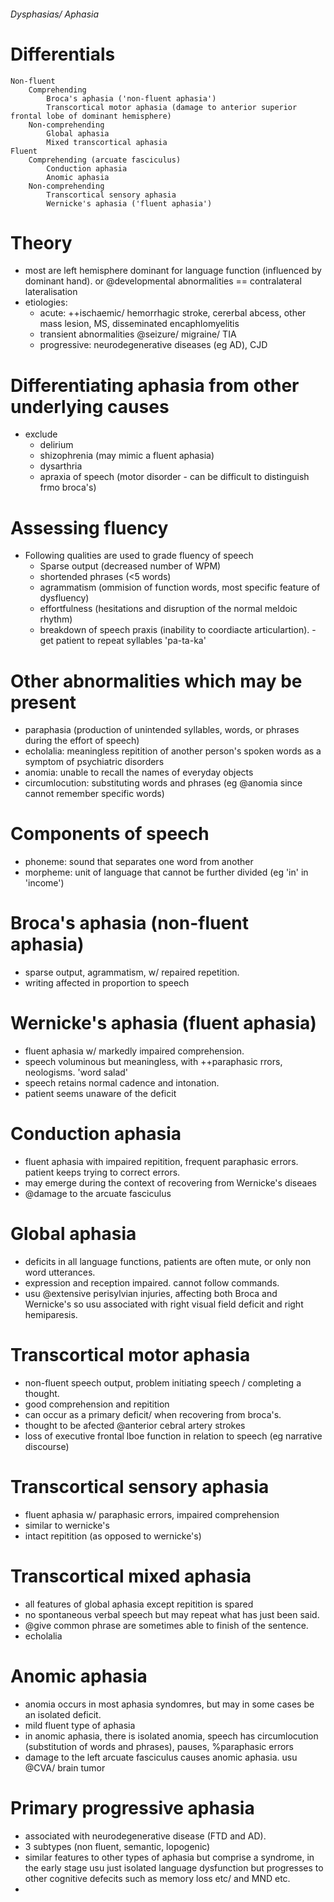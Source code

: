 ###### Dysphasias/ Aphasia

# Differentials
    Non-fluent
        Comprehending
            Broca's aphasia ('non-fluent aphasia')
            Transcortical motor aphasia (damage to anterior superior frontal lobe of dominant hemisphere)
        Non-comprehending   
            Global aphasia
            Mixed transcortical aphasia
    Fluent
        Comprehending (arcuate fasciculus)
            Conduction aphasia
            Anomic aphasia
        Non-comprehending
            Transcortical sensory aphasia
            Wernicke's aphasia ('fluent aphasia')

# Theory
- most are left hemisphere dominant for language function (influenced by dominant hand). or @developmental abnormalities == contralateral lateralisation
- etiologies: 
    + acute: ++ischaemic/ hemorrhagic stroke, cererbal abcess, other mass lesion, MS, disseminated encaphlomyelitis
    + transient abnormalities @seizure/ migraine/ TIA
    + progressive: neurodegenerative diseases (eg AD), CJD

# Differentiating aphasia from other underlying causes
- exclude
    + delirium
    + shizophrenia (may mimic a fluent aphasia)
    + dysarthria
    + apraxia of speech (motor disorder - can be difficult to distinguish frmo broca's)

# Assessing fluency
- Following qualities are used to grade fluency of speech
    + Sparse output (decreased number of WPM)
    + shortended phrases (<5 words)
    + agrammatism (ommision of function words, most specific feature of dysfluency)
    + effortfulness (hesitations and disruption of the normal meldoic rhythm)
    + breakdown of speech praxis (inability to coordiacte articulartion). - get patient to repeat syllables 'pa-ta-ka'

# Other abnormalities which may be present
- paraphasia (production of unintended syllables, words, or phrases during the effort of speech)
- echolalia: meaningless repitition of another person's spoken words as a symptom of psychiatric disorders
- anomia: unable to recall the names of everyday objects
- circumlocution: substituting words and phrases (eg @anomia since cannot remember specific words)


# Components of speech
- phoneme: sound that separates one word from another
- morpheme: unit of language that cannot be further divided (eg 'in' in 'income')


# Broca's aphasia (non-fluent aphasia)
- sparse output, agrammatism, w/ repaired repetition.
- writing affected in proportion to speech

# Wernicke's aphasia (fluent aphasia)
- fluent aphasia w/ markedly impaired comprehension. 
- speech voluminous but meaningless, with ++paraphasic rrors, neologisms. 'word salad'
- speech retains normal cadence and intonation. 
- patient seems unaware of the deficit

# Conduction aphasia
- fluent aphasia with impaired repitition, frequent paraphasic errors. patient keeps trying to correct errors.
- may emerge during the context of recovering from Wernicke's diseaes
- @damage to the arcuate fasciculus

# Global aphasia
- deficits in all language functions, patients are often mute, or only non word utterances. 
- expression and reception impaired. cannot follow commands. 
- usu @extensive perisylvian injuries, affecting both Broca and Wernicke's so usu associated with right visual field deficit and right hemiparesis.

# Transcortical motor aphasia
- non-fluent speech output, problem initiating speech / completing a thought. 
- good comprehension and repitition
- can occur as a primary deficit/ when recovering from broca's. 
- thought to be afected @anterior cebral artery strokes
- loss of executive frontal lboe function in relation to speech (eg narrative discourse)

# Transcortical sensory aphasia
- fluent aphasia w/ paraphasic errors, impaired comprehension
- similar to wernicke's
- intact repitition (as opposed to wernicke's)

# Transcortical mixed aphasia
- all features of global aphasia except repitition is spared
- no spontaneous verbal speech but may repeat what has just been said. 
- @give common phrase are sometimes able to finish of the sentence. 
- echolalia

# Anomic aphasia
- anomia occurs in most aphasia syndomres, but may in some cases be an isolated deficit. 
- mild fluent type of aphasia
- in anomic aphasia, there is isolated anomia, speech has circumlocution (substitution of words and phrases), pauses, %paraphasic errors
- damage to the left arcuate fasciculus causes anomic aphasia. usu @CVA/ brain tumor

# Primary progressive aphasia
- associated with neurodegenerative disease (FTD and AD).
- 3 subtypes (non fluent, semantic, lopogenic)
- similar features to other types of aphasia but comprise a syndrome, in the early stage usu just isolated language dysfunction but progresses to other cognitive defecits such as memory loss etc/ and MND etc.
-